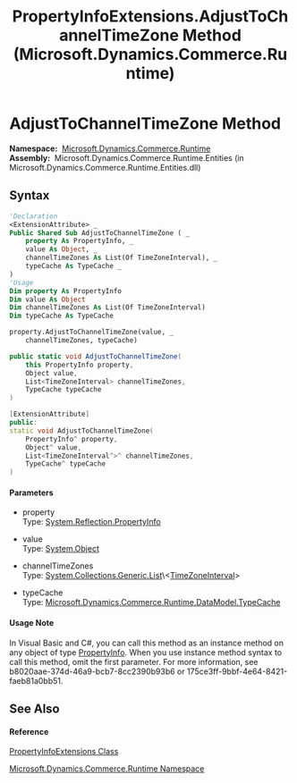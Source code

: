 ﻿---
title: PropertyInfoExtensions.AdjustToChannelTimeZone Method  (Microsoft.Dynamics.Commerce.Runtime)
TOCTitle: AdjustToChannelTimeZone Method
ms:assetid: M:Microsoft.Dynamics.Commerce.Runtime.PropertyInfoExtensions.AdjustToChannelTimeZone(System.Reflection.PropertyInfo,System.Object,System.Collections.Generic.List{Microsoft.Dynamics.Commerce.Runtime.DataModel.TimeZoneInterval},Microsoft.Dynamics.Commerce.Runtime.DataModel.TypeCache)
ms:mtpsurl: https://technet.microsoft.com/en-us/library/microsoft.dynamics.commerce.runtime.propertyinfoextensions.adjusttochanneltimezone(v=AX.60)
ms:contentKeyID: 65320581
ms.date: 05/18/2015
mtps_version: v=AX.60
f1_keywords:
- Microsoft.Dynamics.Commerce.Runtime.PropertyInfoExtensions.AdjustToChannelTimeZone
dev_langs:
- CSharp
- C++
- VB
---

# AdjustToChannelTimeZone Method

**Namespace:**  [Microsoft.Dynamics.Commerce.Runtime](microsoft-dynamics-commerce-runtime-namespace.md)  
**Assembly:**  Microsoft.Dynamics.Commerce.Runtime.Entities (in Microsoft.Dynamics.Commerce.Runtime.Entities.dll)

## Syntax

``` vb
'Declaration
<ExtensionAttribute> _
Public Shared Sub AdjustToChannelTimeZone ( _
    property As PropertyInfo, _
    value As Object, _
    channelTimeZones As List(Of TimeZoneInterval), _
    typeCache As TypeCache _
)
'Usage
Dim property As PropertyInfo
Dim value As Object
Dim channelTimeZones As List(Of TimeZoneInterval)
Dim typeCache As TypeCache

property.AdjustToChannelTimeZone(value, _
    channelTimeZones, typeCache)
```

``` csharp
public static void AdjustToChannelTimeZone(
    this PropertyInfo property,
    Object value,
    List<TimeZoneInterval> channelTimeZones,
    TypeCache typeCache
)
```

``` c++
[ExtensionAttribute]
public:
static void AdjustToChannelTimeZone(
    PropertyInfo^ property, 
    Object^ value, 
    List<TimeZoneInterval^>^ channelTimeZones, 
    TypeCache^ typeCache
)
```

#### Parameters

  - property  
    Type: [System.Reflection.PropertyInfo](https://technet.microsoft.com/en-us/library/8z852kf5\(v=ax.60\))  

<!-- end list -->

  - value  
    Type: [System.Object](https://technet.microsoft.com/en-us/library/e5kfa45b\(v=ax.60\))  

<!-- end list -->

  - channelTimeZones  
    Type: [System.Collections.Generic.List](https://technet.microsoft.com/en-us/library/6sh2ey19\(v=ax.60\))\<[TimeZoneInterval](timezoneinterval-class-microsoft-dynamics-commerce-runtime-datamodel.md)\>  

<!-- end list -->

  - typeCache  
    Type: [Microsoft.Dynamics.Commerce.Runtime.DataModel.TypeCache](typecache-class-microsoft-dynamics-commerce-runtime-datamodel.md)  

#### Usage Note

In Visual Basic and C\#, you can call this method as an instance method on any object of type [PropertyInfo](https://technet.microsoft.com/en-us/library/8z852kf5\(v=ax.60\)). When you use instance method syntax to call this method, omit the first parameter. For more information, see b8020aae-374d-46a9-bcb7-8cc2390b93b6 or 175ce3ff-9bbf-4e64-8421-faeb81a0bb51.

## See Also

#### Reference

[PropertyInfoExtensions Class](propertyinfoextensions-class-microsoft-dynamics-commerce-runtime.md)

[Microsoft.Dynamics.Commerce.Runtime Namespace](microsoft-dynamics-commerce-runtime-namespace.md)


